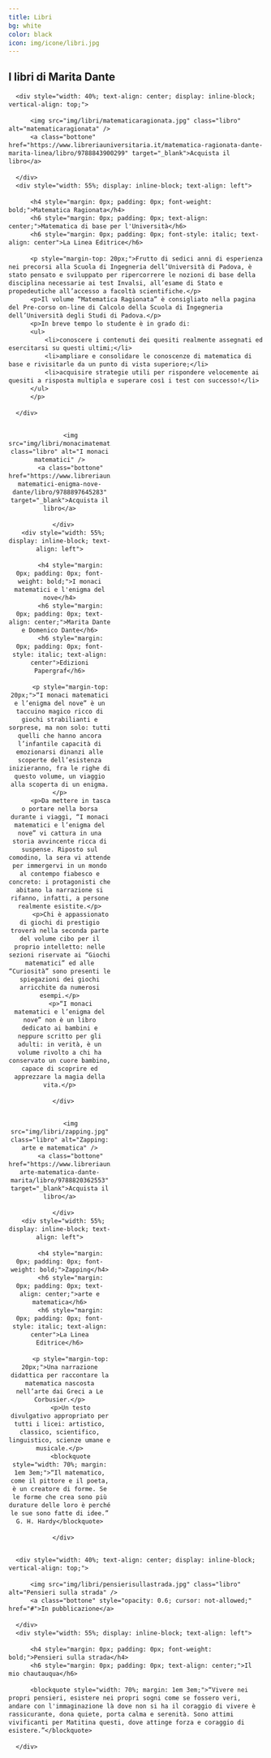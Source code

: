```yaml
---
title: Libri
bg: white
color: black
icon: img/icone/libri.jpg
---
```

## I libri di Marita Dante

<div class="carosello" id="carosello-libri" data-slick='{"slidesToShow": 1, "slidesToScroll": 1, "dots": true, "autoplay": true, "speed": 1000, "autoplaySpeed": 4000}'>

  <div>

      <div style="width: 40%; text-align: center; display: inline-block; vertical-align: top;">

	      <img src="img/libri/matematicaragionata.jpg" class="libro" alt="matematicaragionata" />
	      <a class="bottone" href="https://www.libreriauniversitaria.it/matematica-ragionata-dante-marita-linea/libro/9788843900299" target="_blank">Acquista il libro</a>

      </div>
      <div style="width: 55%; display: inline-block; text-align: left">

	      <h4 style="margin: 0px; padding: 0px; font-weight: bold;">Matematica Ragionata</h4>
	      <h6 style="margin: 0px; padding: 0px; text-align: center;">Matematica di base per l'Università</h6>
	      <h6 style="margin: 0px; padding: 0px; font-style: italic; text-align: center">La Linea Editrice</h6>
	      
      	  <p style="margin-top: 20px;">Frutto di sedici anni di esperienza nei precorsi alla Scuola di Ingegneria dell’Università di Padova, è stato pensato e sviluppato per ripercorrere le nozioni di base della disciplina necessarie ai test Invalsi, all’esame di Stato e propedeutiche all’accesso a facoltà scientifiche.</p>    
    	  <p>Il volume “Matematica Ragionata” è consigliato nella pagina del Pre-corso on-line di Calcolo della Scuola di Ingegneria dell’Università degli Studi di Padova.</p>
	      <p>In breve tempo lo studente è in grado di:
	      <ul>
		      <li>conoscere i contenuti dei quesiti realmente assegnati ed esercitarsi su questi ultimi;</li>
		      <li>ampliare e consolidare le conoscenze di matematica di base e rivisitarle da un punto di vista superiore;</li>
		      <li>acquisire strategie utili per rispondere velocemente ai quesiti a risposta multipla e superare così i test con successo!</li>
	      </ul>
	      </p>
      
      </div>

  </div>

  <div>
      <div style="width: 40%; text-align: center; display: inline-block; vertical-align: top;">

	      <img src="img/libri/monacimatematici.jpg" class="libro" alt="I monaci matematici" />
	      <a class="bottone" href="https://www.libreriauniversitaria.it/monaci-matematici-enigma-nove-dante/libro/9788897645283" target="_blank">Acquista il libro</a>

      </div>
      <div style="width: 55%; display: inline-block; text-align: left">

	      <h4 style="margin: 0px; padding: 0px; font-weight: bold;">I monaci matematici e l'enigma del nove</h4>
	      <h6 style="margin: 0px; padding: 0px; text-align: center;">Marita Dante e Domenico Dante</h6>
	      <h6 style="margin: 0px; padding: 0px; font-style: italic; text-align: center">Edizioni Papergraf</h6>
	      
          <p style="margin-top: 20px;">“I monaci matematici e l’enigma del nove” è un taccuino magico ricco di giochi strabilianti e sorprese, ma non solo: tutti quelli che hanno ancora l’infantile capacità di emozionarsi dinanzi alle scoperte dell’esistenza inizieranno, fra le righe di questo volume, un viaggio alla scoperta di un enigma.</p>
          <p>Da mettere in tasca o portare nella borsa durante i viaggi, “I monaci matematici e l’enigma del nove” vi cattura in una storia avvincente ricca di suspense. Riposto sul comodino, la sera vi attende per immergervi in un mondo al contempo fiabesco e concreto: i protagonisti che abitano la narrazione si rifanno, infatti, a persone realmente esistite.</p>
          <p>Chi è appassionato di giochi di prestigio troverà nella seconda parte del volume cibo per il proprio intelletto: nelle sezioni riservate ai “Giochi matematici” ed alle “Curiosità” sono presenti le spiegazioni dei giochi arricchite da numerosi esempi.</p>
          <p>“I monaci matematici e l’enigma del nove” non è un libro dedicato ai bambini e neppure scritto per gli adulti: in verità, è un volume rivolto a chi ha conservato un cuore bambino, capace di scoprire ed apprezzare la magia della vita.</p>
      
      </div>
    
  </div>
  
  <div>
      <div style="width: 40%; text-align: center; display: inline-block; vertical-align: top;">

          <img src="img/libri/zapping.jpg" class="libro" alt="Zapping: arte e matematica" />
	      <a class="bottone" href="https://www.libreriauniversitaria.it/zapping-arte-matematica-dante-marita/libro/9788820362553" target="_blank">Acquista il libro</a>

      </div>
      <div style="width: 55%; display: inline-block; text-align: left">

	      <h4 style="margin: 0px; padding: 0px; font-weight: bold;">Zapping</h4>
	      <h6 style="margin: 0px; padding: 0px; text-align: center;">arte e matematica</h6>
	      <h6 style="margin: 0px; padding: 0px; font-style: italic; text-align: center">La Linea Editrice</h6>
	      
          <p style="margin-top: 20px;">Una narrazione didattica per raccontare la matematica nascosta nell’arte dai Greci a Le Corbusier.</p>
          <p>Un testo divulgativo appropriato per tutti i licei: artistico, classico, scientifico, linguistico, scienze umane e musicale.</p>
          <blockquote style="width: 70%; margin: 1em 3em;">“Il matematico, come il pittore e il poeta, è un creatore di forme. Se le forme che crea sono più durature delle loro è perché le sue sono fatte di idee.” G. H. Hardy</blockquote>
      
      </div>
    
  </div>
  
  <div>
  
      <div style="width: 40%; text-align: center; display: inline-block; vertical-align: top;">

          <img src="img/libri/pensierisullastrada.jpg" class="libro" alt="Pensieri sulla strada" />
	      <a class="bottone" style="opacity: 0.6; cursor: not-allowed;" href="#">In pubblicazione</a>

      </div>
      <div style="width: 55%; display: inline-block; text-align: left">

	      <h4 style="margin: 0px; padding: 0px; font-weight: bold;">Pensieri sulla strada</h4>
	      <h6 style="margin: 0px; padding: 0px; text-align: center;">Il mio chautauqua</h6>
	      
          <blockquote style="width: 70%; margin: 1em 3em;">“Vivere nei propri pensieri, esistere nei propri sogni come se fossero veri, andare con l'immaginazione là dove non si ha il coraggio di vivere è rassicurante, dona quiete, porta calma e serenità. Sono attimi vivificanti per Matitina questi, dove attinge forza e coraggio di esistere.”</blockquote>
      
      </div>
    
  </div>
  
</div>
